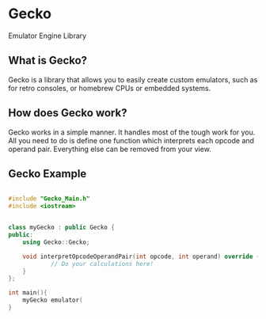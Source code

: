 # Gecko
 Emulator Engine Library

## What is Gecko?
Gecko is a library that allows you to easily create custom emulators, such as for retro consoles, or homebrew CPUs or embedded systems.

## How does Gecko work?
Gecko works in a simple manner. It handles most of the tough work for you. All you need to do is define one function which interprets each opcode and operand pair. Everything else can be removed from your view.

## Gecko Example

```C++

#include "Gecko_Main.h"
#include <iostream>


class myGecko : public Gecko {
public:
	using Gecko::Gecko;

	void interpretOpcodeOperandPair(int opcode, int operand) override {
			// Do your calculations here!
	}
};

int main(){
	myGecko emulator(
}


```